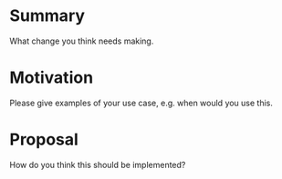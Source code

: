 # Summary

What change you think needs making.

# Motivation

Please give examples of your use case, e.g. when would you use this.

# Proposal

How do you think this should be implemented?
